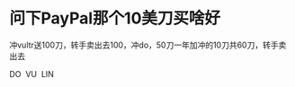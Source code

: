# 问下PayPal那个10美刀买啥好


冲vultr送100刀，转手卖出去100，冲do，50刀一年加冲的10刀共60刀，转手卖出去

DO&nbsp;&nbsp;VU&nbsp;&nbsp;LIN<img id="aimg_bZJjc" onclick="zoom(this, this.src, 0, 0, 0)" class="zoom" src="https://cdn.jsdelivr.net/gh/hishis/forum-master/public/images/patch.gif" onmouseover="img_onmouseoverfunc(this)" onload="thumbImg(this)" border="0" alt="" />
